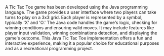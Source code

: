 A Tic Tac Toe game has been developed using the Java programming language. The game provides a user interface where two players can take turns to play on a 3x3 grid. Each player is represented by a symbol, typically 'X' and 'O.' The Java code handles the game's logic, checking for winning conditions and ensuring valid moves. It may include features like player input validation, winning combinations detection, and displaying the game's outcome. This Java Tic Tac Toe implementation offers a fun and interactive experience, making it a popular choice for educational purposes and as a recreational programming project.
